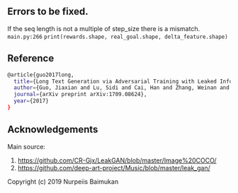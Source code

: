 ## Errors to be fixed.
If the seq length is not a multiple of step_size there is a mismatch.
`main.py:266`
`print(rewards.shape, real_goal.shape, delta_feature.shape)`

## Reference
```bash
@article{guo2017long,
  title={Long Text Generation via Adversarial Training with Leaked Information},
  author={Guo, Jiaxian and Lu, Sidi and Cai, Han and Zhang, Weinan and Yu, Yong and Wang, Jun},
  journal={arXiv preprint arXiv:1709.08624},
  year={2017}
}
```
## Acknowledgements
Main source:
1. https://github.com/CR-Gjx/LeakGAN/blob/master/Image%20COCO/
2. https://github.com/deep-art-project/Music/blob/master/leak_gan/

Copyright (c) 2019 Nurpeiis Baimukan